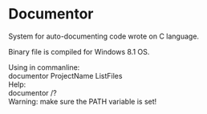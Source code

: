 # Documentor
System for auto-documenting code wrote on C language.  

Binary file is compiled for Windows 8.1 OS.  

Using in commanline:  
documentor ProjectName ListFiles  
Help:  
documentor /?  
Warning: make sure the PATH variable is set!
